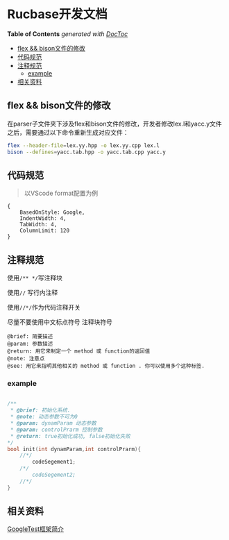 # Rucbase开发文档

<!-- START doctoc generated TOC please keep comment here to allow auto update -->
<!-- DON'T EDIT THIS SECTION, INSTEAD RE-RUN doctoc TO UPDATE -->
**Table of Contents**  *generated with [DocToc](https://github.com/thlorenz/doctoc)*

- [flex && bison文件的修改](#flex--bison%E6%96%87%E4%BB%B6%E7%9A%84%E4%BF%AE%E6%94%B9)
- [代码规范](#%E4%BB%A3%E7%A0%81%E8%A7%84%E8%8C%83)
- [注释规范](#%E6%B3%A8%E9%87%8A%E8%A7%84%E8%8C%83)
  - [example](#example)
- [相关资料](#%E7%9B%B8%E5%85%B3%E8%B5%84%E6%96%99)

<!-- END doctoc generated TOC please keep comment here to allow auto update -->

## flex && bison文件的修改
在parser子文件夹下涉及flex和bison文件的修改，开发者修改lex.l和yacc.y文件之后，需要通过以下命令重新生成对应文件：
```bash
flex --header-file=lex.yy.hpp -o lex.yy.cpp lex.l
bison --defines=yacc.tab.hpp -o yacc.tab.cpp yacc.y
```

## 代码规范
> 以VScode format配置为例

```
{ 
    BasedOnStyle: Google, 
    IndentWidth: 4,
    TabWidth: 4, 
    ColumnLimit: 120
}
```

## 注释规范
使用`/** */`写注释块

使用`//` 写行内注释

使用`//*/`作为代码注释开关

尽量不要使用中文标点符号
注释块符号
```
@brief: 简要描述
@param: 参数描述
@return: 用它来制定一个 method 或 function的返回值
@note: 注意点
@see: 用它来指明其他相关的 method 或 function . 你可以使用多个这种标签.
```
### example
```cpp

/**
 * @brief: 初始化系统.
 * @note: 动态参数不可为0
 * @param: dynamParam 动态参数
 * @param: controlPrarm 控制参数
 * @return: true初始化成功, false初始化失败
*/
bool init(int dynamParam,int controlPrarm){
    //*/
        codeSegement1;  
    /*/
        codeSegement2;  
    //*/
}

```

## 相关资料
[GoogleTest框架简介](https://www.cnblogs.com/jycboy/p/6057677.html)
